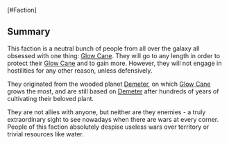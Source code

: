 [#Faction]

## Summary

This faction is a neutral bunch of people from all over the galaxy all obsessed with one thing: [Glow Cane](../Species/Flora/Glow%20Cane.md). They will go to any length in order to protect their [Glow Cane](../Species/Flora/Glow%20Cane.md) and to gain more. However, they will not engage in hostilities for any other reason, unless defensively.

They originated from the wooded planet [Demeter](../Planets/Demeter.md), on which [Glow Cane](../Species/Flora/Glow%20Cane.md) grows the most, and are still based on [Demeter](../Planets/Demeter.md) after hundreds of years of cultivating their beloved plant.

They are not allies with anyone, but neither are they enemies - a truly extraordinary sight to see nowadays when there are wars at every corner. People of this faction absolutely despise useless wars over territory or trivial resources like water.